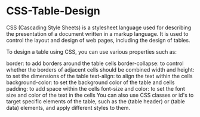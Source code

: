# CSS-Table-Design
CSS (Cascading Style Sheets) is a stylesheet language used for describing the presentation of a document written in a markup language. It is used to control the layout and design of web pages, including the design of tables.

To design a table using CSS, you can use various properties such as:

border: to add borders around the table cells
border-collapse: to control whether the borders of adjacent cells should be combined
width and height: to set the dimensions of the table
text-align: to align the text within the cells
background-color: to set the background color of the table and cells
padding: to add space within the cells
font-size and color: to set the font size and color of the text in the cells
You can also use CSS classes or id's to target specific elements of the table, such as the <th> (table header) or <td> (table data) elements, and apply different styles to them.
